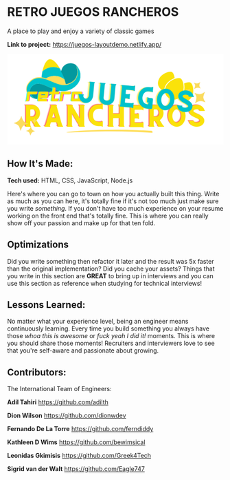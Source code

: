 # RETRO JUEGOS RANCHEROS
A place to play and enjoy a variety of classic games

**Link to project:** https://juegos-layoutdemo.netlify.app/

![alt tag](images/logo.png)

## How It's Made:

**Tech used:** HTML, CSS, JavaScript, Node.js

Here's where you can go to town on how you actually built this thing. Write as much as you can here, it's totally fine if it's not too much just make sure you write *something*. If you don't have too much experience on your resume working on the front end that's totally fine. This is where you can really show off your passion and make up for that ten fold.

## Optimizations

Did you write something then refactor it later and the result was 5x faster than the original implementation? Did you cache your assets? Things that you write in this section are **GREAT** to bring up in interviews and you can use this section as reference when studying for technical interviews!

## Lessons Learned:

No matter what your experience level, being an engineer means continuously learning. Every time you build something you always have those *whoa this is awesome* or *fuck yeah I did it!* moments. This is where you should share those moments! Recruiters and interviewers love to see that you're self-aware and passionate about growing.

## Contributors:
The International Team of Engineers:

**Adil Tahiri** https://github.com/adilth

**Dion Wilson** https://github.com/dionwdev

**Fernando De La Torre** https://github.com/ferndiddy

**Kathleen D Wims** https://github.com/bewimsical

**Leonidas Gkimisis** https://github.com/Greek4Tech

**Sigrid van der Walt** https://github.com/Eagle747

